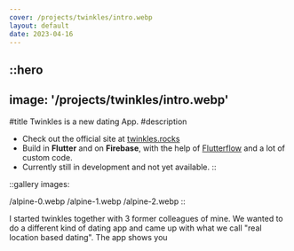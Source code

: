 ```yaml
---
cover: /projects/twinkles/intro.webp
layout: default
date: 2023-04-16
---
```


::hero
---
image: '/projects/twinkles/intro.webp'
---
#title
Twinkles is a new dating App.
#description
- Check out the official site at [twinkles.rocks](https://twinkles.rocks)
- Build in **Flutter** and on **Firebase**, with the help of [Flutterflow](https://flutterflow.io/) and a lot of custom code.
- Currently still in development and not yet available.
  ::

::gallery
images:

/alpine-0.webp
/alpine-1.webp
/alpine-2.webp
::

I started twinkles together with 3 former colleagues of mine. We wanted to do a different kind of dating app and came up with what we call "real location based dating". The app shows you 






